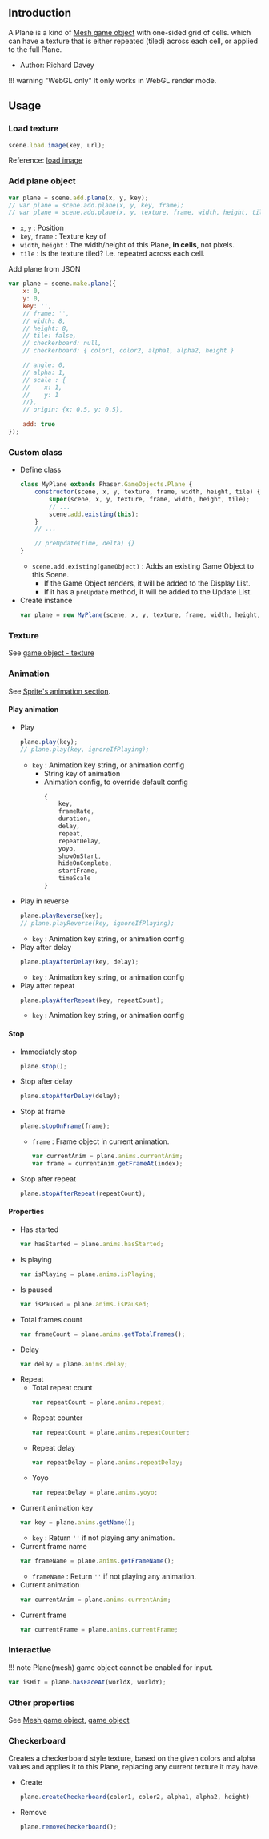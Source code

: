 ## Introduction

A Plane is a kind of [Mesh game object](mesh.md) with one-sided grid of cells. which 
can have a texture that is either repeated (tiled) across each cell, or applied to the full Plane.

- Author: Richard Davey

!!! warning "WebGL only"
    It only works in WebGL render mode.

## Usage

### Load texture

```javascript
scene.load.image(key, url);
```

Reference: [load image](loader.md#image)

### Add plane object

```javascript
var plane = scene.add.plane(x, y, key);
// var plane = scene.add.plane(x, y, key, frame);
// var plane = scene.add.plane(x, y, texture, frame, width, height, tile);
```

- `x`, `y` : Position
- `key`, `frame` : Texture key of 
- `width`, `height` : The width/height of this Plane, **in cells**, not pixels.
- `tile` : Is the texture tiled? I.e. repeated across each cell.


Add plane from JSON

```javascript
var plane = scene.make.plane({
    x: 0,
    y: 0,
    key: '',
    // frame: '',
    // width: 8,
    // height: 8,
    // tile: false,
    // checkerboard: null,
    // checkerboard: { color1, color2, alpha1, alpha2, height }

    // angle: 0,
    // alpha: 1,
    // scale : {
    //    x: 1,
    //    y: 1
    //},
    // origin: {x: 0.5, y: 0.5},

    add: true
});
```

### Custom class

- Define class
    ```javascript
    class MyPlane extends Phaser.GameObjects.Plane {
        constructor(scene, x, y, texture, frame, width, height, tile) {
            super(scene, x, y, texture, frame, width, height, tile);
            // ...
            scene.add.existing(this);
        }
        // ...

        // preUpdate(time, delta) {}
    }
    ```
    - `scene.add.existing(gameObject)` : Adds an existing Game Object to this Scene.
        - If the Game Object renders, it will be added to the Display List.
        - If it has a `preUpdate` method, it will be added to the Update List.
- Create instance
    ```javascript
    var plane = new MyPlane(scene, x, y, texture, frame, width, height, tile);
    ```

### Texture

See [game object - texture](gameobject.md#texture)

### Animation

See [Sprite's animation section](sprite.md#animation).

#### Play animation

- Play
    ```javascript
    plane.play(key);
    // plane.play(key, ignoreIfPlaying);
    ```
    - `key` : Animation key string, or animation config
        - String key of animation
        - Animation config, to override default config
            ```javascript
            {
                key,
                frameRate,
                duration,
                delay,
                repeat,
                repeatDelay,
                yoyo,
                showOnStart,
                hideOnComplete,
                startFrame,
                timeScale
            }
            ```
- Play in reverse
    ```javascript
    plane.playReverse(key);
    // plane.playReverse(key, ignoreIfPlaying);
    ```
    - `key` : Animation key string, or animation config
- Play after delay
    ```javascript
    plane.playAfterDelay(key, delay);
    ```
    - `key` : Animation key string, or animation config
- Play after repeat
    ```javascript
    plane.playAfterRepeat(key, repeatCount);
    ```
    - `key` : Animation key string, or animation config

#### Stop

- Immediately stop
    ```javascript
    plane.stop();
    ```
- Stop after delay
    ```javascript
    plane.stopAfterDelay(delay);
    ```
- Stop at frame
    ```javascript
    plane.stopOnFrame(frame);
    ```
    - `frame` : Frame object in current animation.
        ```javascript
        var currentAnim = plane.anims.currentAnim;
        var frame = currentAnim.getFrameAt(index);
        ```
- Stop after repeat
    ```javascript
    plane.stopAfterRepeat(repeatCount);
    ```

#### Properties

- Has started
    ```javascript
    var hasStarted = plane.anims.hasStarted;
    ```
- Is playing
    ```javascript
    var isPlaying = plane.anims.isPlaying;
    ```
- Is paused
    ```javascript
    var isPaused = plane.anims.isPaused;
    ```
- Total frames count
    ```javascript
    var frameCount = plane.anims.getTotalFrames();
    ```
- Delay
    ```javascript
    var delay = plane.anims.delay;
    ```
- Repeat
    - Total repeat count
        ```javascript
        var repeatCount = plane.anims.repeat;
        ```
    - Repeat counter
        ```javascript
        var repeatCount = plane.anims.repeatCounter;
        ```
    - Repeat delay
        ```javascript
        var repeatDelay = plane.anims.repeatDelay;
        ```
    - Yoyo
        ```javascript
        var repeatDelay = plane.anims.yoyo;
        ```
- Current animation key
    ```javascript
    var key = plane.anims.getName();
    ```
    - `key` : Return `''` if not playing any animation.
- Current frame name
    ```javascript
    var frameName = plane.anims.getFrameName();
    ```
    - `frameName` : Return `''` if not playing any animation.
- Current animation
    ```javascript
    var currentAnim = plane.anims.currentAnim;
    ```
- Current frame
    ```javascript
    var currentFrame = plane.anims.currentFrame;
    ```

### Interactive

!!! note
    Plane(mesh) game object cannot be enabled for input.

```javascript
var isHit = plane.hasFaceAt(worldX, worldY);
```

### Other properties

See [Mesh game object](mesh.md), [game object](gameobject.md)

### Checkerboard

Creates a checkerboard style texture, 
based on the given colors and alpha values and applies it to this Plane, 
replacing any current texture it may have.

- Create
    ```javascript
    plane.createCheckerboard(color1, color2, alpha1, alpha2, height)
    ```
- Remove
    ```javascript
    plane.removeCheckerboard();
    ```
